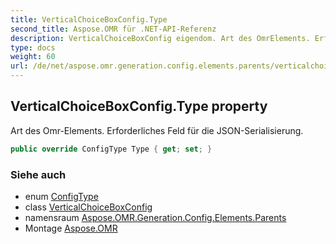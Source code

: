 ```yaml
---
title: VerticalChoiceBoxConfig.Type
second_title: Aspose.OMR für .NET-API-Referenz
description: VerticalChoiceBoxConfig eigendom. Art des OmrElements. Erforderliches Feld für die JSONSerialisierung.
type: docs
weight: 60
url: /de/net/aspose.omr.generation.config.elements.parents/verticalchoiceboxconfig/type/
---
```

## VerticalChoiceBoxConfig.Type property

Art des Omr-Elements. Erforderliches Feld für die JSON-Serialisierung.

```csharp
public override ConfigType Type { get; set; }
```

### Siehe auch

* enum [ConfigType](../../../aspose.omr.generation.config.enums/configtype/)
* class [VerticalChoiceBoxConfig](../)
* namensraum [Aspose.OMR.Generation.Config.Elements.Parents](../../verticalchoiceboxconfig/)
* Montage [Aspose.OMR](../../../)


